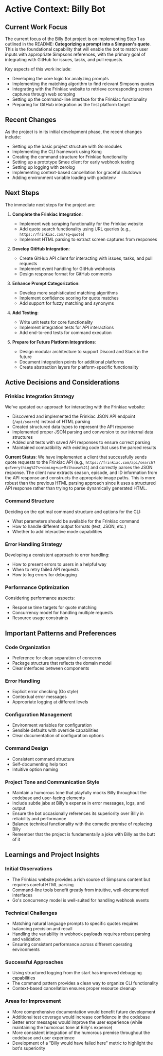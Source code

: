 # Active Context: Billy Bot

## Current Work Focus

The current focus of the Billy Bot project is on implementing Step 1 as outlined in the README: **Categorizing a prompt into a Simpson's quote**. This is the foundational capability that will enable the bot to match user inputs with appropriate Simpsons references, with the primary goal of integrating with GitHub for issues, tasks, and pull requests.

Key aspects of this work include:
- Developing the core logic for analyzing prompts
- Implementing the matching algorithm to find relevant Simpsons quotes
- Integrating with the Frinkiac website to retrieve corresponding screen captures through web scraping
- Setting up the command-line interface for the Frinkiac functionality
- Preparing for GitHub integration as the first platform target

## Recent Changes

As the project is in its initial development phase, the recent changes include:
- Setting up the basic project structure with Go modules
- Implementing the CLI framework using Kong
- Creating the command structure for Frinkiac functionality
- Setting up a prototype Smee client for early webhook testing
- Setting up logging with zerolog
- Implementing context-based cancellation for graceful shutdown
- Adding environment variable loading with godotenv

## Next Steps

The immediate next steps for the project are:

1. **Complete the Frinkiac Integration**:
   - Implement web scraping functionality for the Frinkiac website
   - Add quote search functionality using URL queries (e.g., `https://frinkiac.com/?q=quote`)
   - Implement HTML parsing to extract screen captures from responses

2. **Develop GitHub Integration**:
   - Create GitHub API client for interacting with issues, tasks, and pull requests
   - Implement event handling for GitHub webhooks
   - Design response format for GitHub comments

3. **Enhance Prompt Categorization**:
   - Develop more sophisticated matching algorithms
   - Implement confidence scoring for quote matches
   - Add support for fuzzy matching and synonyms

4. **Add Testing**:
   - Write unit tests for core functionality
   - Implement integration tests for API interactions
   - Add end-to-end tests for command execution

5. **Prepare for Future Platform Integrations**:
   - Design modular architecture to support Discord and Slack in the future
   - Document integration points for additional platforms
   - Create abstraction layers for platform-specific functionality

## Active Decisions and Considerations

### Frinkiac Integration Strategy
We've updated our approach for interacting with the Frinkiac website:
- Discovered and implemented the Frinkiac JSON API endpoint (`/api/search`) instead of HTML parsing
- Created structured data types to represent the API response
- Implemented proper JSON parsing and conversion to our internal data structures
- Added unit tests with saved API responses to ensure correct parsing
- Maintained compatibility with existing code that uses the parsed results

**Current Status**: We have implemented a client that successfully sends quote requests to the Frinkiac API (e.g., `https://frinkiac.com/api/search?q=Everything%27s+coming+up+Milhouse%21`) and correctly parses the JSON response. The client now extracts season, episode, and ID information from the API response and constructs the appropriate image paths. This is more robust than the previous HTML parsing approach since it uses a structured API response rather than trying to parse dynamically generated HTML.

### Command Structure
Deciding on the optimal command structure and options for the CLI:
- What parameters should be available for the Frinkiac command
- How to handle different output formats (text, JSON, etc.)
- Whether to add interactive mode capabilities

### Error Handling Strategy
Developing a consistent approach to error handling:
- How to present errors to users in a helpful way
- When to retry failed API requests
- How to log errors for debugging

### Performance Optimization
Considering performance aspects:
- Response time targets for quote matching
- Concurrency model for handling multiple requests
- Resource usage constraints

## Important Patterns and Preferences

### Code Organization
- Preference for clean separation of concerns
- Package structure that reflects the domain model
- Clear interfaces between components

### Error Handling
- Explicit error checking (Go style)
- Contextual error messages
- Appropriate logging at different levels

### Configuration Management
- Environment variables for configuration
- Sensible defaults with override capabilities
- Clear documentation of configuration options

### Command Design
- Consistent command structure
- Self-documenting help text
- Intuitive option naming

### Project Tone and Communication Style
- Maintain a humorous tone that playfully mocks Billy throughout the codebase and user-facing elements
- Include subtle jabs at Billy's expense in error messages, logs, and output
- Ensure the bot occasionally references its superiority over Billy in reliability and performance
- Balance technical functionality with the comedic premise of replacing Billy
- Remember that the project is fundamentally a joke with Billy as the butt of it

## Learnings and Project Insights

### Initial Observations
- The Frinkiac website provides a rich source of Simpsons content but requires careful HTML parsing
- Command-line tools benefit greatly from intuitive, well-documented interfaces
- Go's concurrency model is well-suited for handling webhook events

### Technical Challenges
- Matching natural language prompts to specific quotes requires balancing precision and recall
- Handling the variability in webhook payloads requires robust parsing and validation
- Ensuring consistent performance across different operating environments

### Successful Approaches
- Using structured logging from the start has improved debugging capabilities
- The command pattern provides a clean way to organize CLI functionality
- Context-based cancellation ensures proper resource cleanup

### Areas for Improvement
- More comprehensive documentation would benefit future development
- Additional test coverage would increase confidence in the codebase
- Better error messages would improve the user experience (while maintaining the humorous tone at Billy's expense)
- More consistent integration of the humorous premise throughout the codebase and user experience
- Development of a "Billy would have failed here" metric to highlight the bot's superiority
